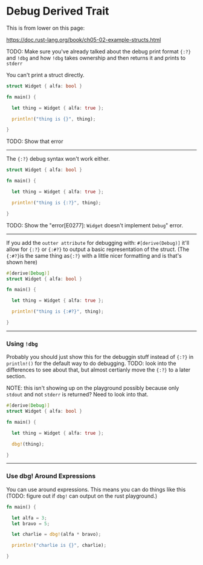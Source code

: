 # Debug Derived Trait

This is from lower on this page:

https://doc.rust-lang.org/book/ch05-02-example-structs.html

TODO: Make sure you've already talked about
the debug print format `{:?}` and `!dbg`
and how `!dbg` takes ownership and then returns
it and prints to `stderr`

You can't print a struct directly.

```rust
struct Widget { alfa: bool }

fn main() {

  let thing = Widget { alfa: true };

  println!("thing is {}", thing);

}
```

TODO: Show that error

---

The `{:?}` debug syntax won't work
either.

```rust
struct Widget { alfa: bool }

fn main() {

  let thing = Widget { alfa: true };

  println!("thing is {:?}", thing);

}
```

TODO: Show the "error[E0277]: `Widget` doesn't implement
`Debug`" error.

---

If you add the `outter attribute` for debugging with:
`#[derive(Debug)]` it'll allow for `{:?}` or `{:#?}`
to output a basic representation of the struct.
(The `{:#?}`is the same thing as`{:?}` with a little
nicer formatting and is that's shown here)

```rust
#[derive(Debug)]
struct Widget { alfa: bool }

fn main() {

  let thing = Widget { alfa: true };

  println!("thing is {:#?}", thing);

}
```

---

### Using `!dbg`

Probably you should just show this for the
debuggin stuff instead of `{:?}` in
`println!()` for the default way to do
debugging. TODO: look into the differences
to see about that, but almost certianly
move the `{:?}` to a later section.

NOTE: this isn't showing up on the playground
possibly because only `stdout` and not `stderr`
is returned? Need to look into that.

```rust
#[derive(Debug)]
struct Widget { alfa: bool }

fn main() {

  let thing = Widget { alfa: true };

  dbg!(thing);

}
```

---

### Use dbg! Around Expressions

You can use around expressions. This means
you can do things like this (TODO: figure
out if `dbg!` can output on the rust playground.)

```rust
fn main() {

  let alfa = 3;
  let bravo = 5;

  let charlie = dbg!(alfa * bravo);

  println!("charlie is {}", charlie);

}
```

